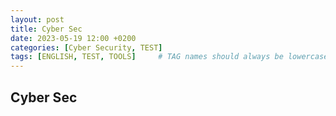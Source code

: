```yaml
---
layout: post
title: Cyber Sec
date: 2023-05-19 12:00 +0200
categories: [Cyber Security, TEST]
tags: [ENGLISH, TEST, TOOLS]     # TAG names should always be lowercase
---
```


## Cyber Sec
